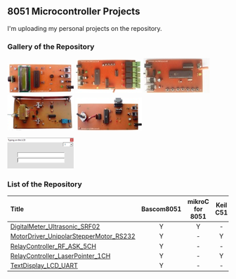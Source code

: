 ## 8051 Microcontroller Projects
I'm uploading my personal projects on the repository.

### Gallery of the Repository
![](DigitalMeter_Ultrasonic_SRF02/Pictures/Album.jpg)
![](RelayController_RF_ASK_5CH/Pictures/Album.jpg)
![](RelayController_RF_ASK_5CH/Pictures/Album2.jpg)
![](RelayController_LaserPointer_1CH/Pictures/Album.jpg)
![](MotorDriver_UnipolarStepperMotor_RS232/Pictures/Album.jpg)

![](TextDisplay_LCD_UART/Code_VB6/Album.png)

### List of the Repository
|Title|Bascom8051|mikroC for 8051|Keil C51|
|:----|:--------:|:-------------:|:------:|
|[DigitalMeter_Ultrasonic_SRF02](DigitalMeter_Ultrasonic_SRF02)|Y|Y|-|
|[MotorDriver_UnipolarStepperMotor_RS232](MotorDriver_UnipolarStepperMotor_RS232)|Y|-|Y|
|[RelayController_RF_ASK_5CH](RelayController_RF_ASK_5CH)|Y|-|-|
|[RelayController_LaserPointer_1CH](RelayController_LaserPointer_1CH)|Y|-|Y|
|[TextDisplay_LCD_UART](TextDisplay_LCD_UART)|Y|-|-|

